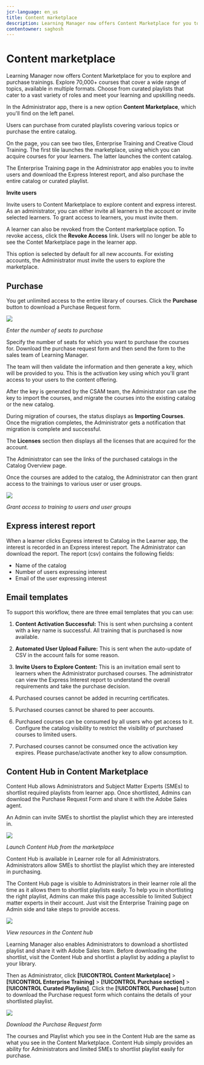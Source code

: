 ```yaml
---
jcr-language: en_us
title: Content marketplace
description: Learning Manager now offers Content Marketplace for you to explore and purchase trainings. Explore 70,000+ courses that cover a wide range of topics, available in multiple formats. Choose from curated playlists that cater to a vast variety of roles and meet your learning and upskilling needs.
contentowner: saghosh
---
```



# Content marketplace

Learning Manager now offers Content Marketplace for you to explore and purchase trainings. Explore 70,000+ courses that cover a wide range of topics, available in multiple formats. Choose from curated playlists that cater to a vast variety of roles and meet your learning and upskilling needs.

In the Administrator app, there is a new option **Content Marketplace**, which you'll find on the left panel.

Users can purchase from curated playlists covering various topics or purchase the entire catalog. 

On the page, you can see two tiles, Enterprise Training and Creative Cloud Training. The first tile launches the marketplace, using which you can acquire courses for your learners. The latter launches the content catalog.

The Enterprise Training page in the Administrator app enables you to invite users and download the Express Interest report, and also purchase the entire catalog or curated playlist.

**Invite users**

Invite users to Content Marketplace to explore content and express interest. As an administrator, you can either invite all learners in the account or invite selected learners. To grant access to learners, you must invite them.

A learner can also be revoked from the Content marketplace option. To revoke access, click the **Revoke Access** link.  Users will no longer be able to see the Contet Marketplace page in the learner app. 

This option is selected by default for all new accounts. For existing accounts, the Administrator must invite the users to explore the marketplace.

## Purchase

You get unlimited access to the entire library of courses. Click the **Purchase** button to download a Purchase Request form.

![](assets/purchase-request.png)

*Enter the number of seats to purchase*

Specify the number of seats for which you want to purchase the courses for. Download the purchase request form and then send the form to the sales team of Learning Manager.

The team will then validate the information and then generate a key, which will be provided to you. This is the activation key using which you'll grant access to your users to the content offering.

After the key is generated by the CSAM team, the Administrator can use the key to import the courses, and migrate the courses into the existing catalog or the new catalog.

During migration of courses, the status displays as **Importing Courses**. Once the migration completes, the Administrator gets a notification that migration is complete and successful.

The **Licenses** section then displays all the licenses that are acquired for the account.

The Administrator can see the links of the purchased catalogs in the Catalog Overview page.

Once the courses are added to the catalog, the Administrator can then grant access to the trainings to various user or user groups.

![](assets/licenses.png)

*Grant access to training to users and user groups*

## Express interest report

When a learner clicks Express interest to Catalog in the Learner app, the interest is recorded in an Express interest report. The Administrator can download the report. The report (csv) contains the following fields:

* Name of the catalog
* Number of users expressing interest
* Email of the user expressing interest

## Email templates

To support this workflow, there are three email templates that you can use:

1. **Content Activation Successful:** This is sent when purchsing a content with a key name is successful. All training that is purchased is now available.
1. **Automated User Upload Failure:** This is sent when the auto-update of CSV in the account fails for some reason.
1. **Invite Users to Explore Content:** This is an invitation email sent to learners when the Administrator purchased courses. The administrator can view the Express Interest report to understand the overall requirements and take the purchase decision.

1. Purchased courses cannot be added in recurring certificates.
1. Purchased courses cannot be shared to peer accounts.
1. Purchased courses can be consumed by all users who get access to it. Configure the catalog visibility to restrict the visibility of purchased courses to limited users.
1. Purchased courses cannot be consumed once the activation key expires. Please purchase/activate another key to allow consumption.

## Content Hub in Content Marketplace

Content Hub allows Administrators and Subject Matter Experts (SMEs) to shortlist required playlists from learner app. Once shortlisted, Admins can download the Purchase Request Form and share it with the Adobe Sales agent.

An Admin can invite SMEs to shortlist the playlist which they are interested in. 

![](assets/content-hub.png)

*Launch Content Hub from the marketplace*

Content Hub is available in Learner role for all Administrators. Administrators allow SMEs to shortlist the playlist which they are interested in purchasing.

The Content Hub page is visible to Administrators in their learner role all the time as it allows them to shortlist playlists easily. To help you in shortlisting the right playlist, Admins can make this page accessible to limited Subject matter experts in their account. Just visit the Enterprise Training page on Admin side and take steps to provide access.  

![](assets/content-hub-resources.png)

*View resources in the Content hub*

Learning Manager also enables Administrators to download a shortlisted playlist and share it with Adobe Sales team. Before downloading the shortlist, visit the Content Hub and shortlist a playlist by adding a playlist to your library. 

Then as Administrator, click **[!UICONTROL Content Marketplace]** > **[!UICONTROL Enterprise Training]** > **[!UICONTROL Purchase section]** > **[!UICONTROL Curated Playlists]**. Click the **[!UICONTROL Purchase]** button to download the Purchase request form which contains the details of your shortlisted playlist.

![](assets/download-purchase-request.png)

*Download the Purchase Request form*

The courses and Playlist which you see in the Content Hub are the same as what you see in the Content Marketplace. Content Hub simply provides an ability for Administrators and limited SMEs to shortlist playlist easily for purchase.    
